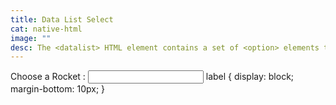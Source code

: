 ```yaml
---
title: Data List Select
cat: native-html
image: ""
desc: The <datalist> HTML element contains a set of <option> elements that represent the permissible or recommended options available to choose from within other controls.
---
```



<html-code>
<label for="rocket-choice">Choose a Rocket :</label>
<input list="rockets" id="rocket-choice" />
<datalist id="rockets">
    <option value="Falcon 9">
    <option value="Starship">
    <option value="Saturn 5">
    <option value="Atlas 4">
    <option value="Electron">
</datalist>
</html-code>

<css-code>
label {
  display: block;
  margin-bottom: 10px;
}
</css-code>
